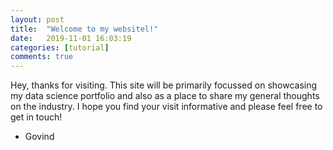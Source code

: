 ```yaml
---
layout: post
title:  "Welcome to my websitel!"
date:   2019-11-01 16:03:19
categories: [tutorial]
comments: true
---
```


Hey, thanks for visiting. This site will be primarily focussed on showcasing my data science portfolio and also as a place to share my general thoughts on the industry. I hope you find your visit informative and please feel free to get in touch!

- Govind 
